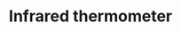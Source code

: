 ---
layout: device_api_document
title: Infrared thermometer
parameters:
  - name: compatible hardware version
    value: 1.*
  - name: firmware version
    value: 1.0
  - name: USB port
    value: micro-B
  - name: Serial port speed
    value: 115200
  - name: USB voltage
    value: 5V
  - name: USB current
    value: 100mA

links:
  - text: "Exaberry"
    url: "https://www.exaberry.org"
  - text: "Getting Started"
    url: "https://www.exaberry.org/getting_started"
  - text: "Interface Documentation"
    url: "https://www.exaberry.org/interface_documentation"

verbs:
  - verb: write
    properties:
    - path: "temperature.unit={enum}"
      description: "Write to the temperature unit."
      var_explanations:
        - "The input data type is<span class=\"bg-light rounded command-var\">enum</span>."
        - "The value of <span class=\"bg-light rounded command-var\">{enum}</span> should be one of <span class=\"bg-light rounded command-var\">{celsius, kelvin, fahrenheit}</span>."
 
    - path: "config.emissivity={float}"
      description: "Write to the object emissivity."
      var_explanations:
        - "The input data type is<span class=\"bg-light rounded command-var\">float</span>."
        - "The value range of this property is <span class=\"bg-light rounded command-var\">[0.1, 1.0]</span>." 
    - path: "calibration.object.offset={float}"
      description: "Write to the object temperature linear calibration offset."
      var_explanations:
        - "The input data type is<span class=\"bg-light rounded command-var\">float</span>."
        - "The value range of this property is <span class=\"bg-light rounded command-var\">[-300, 500]</span>."
      additional_description:      
 
    - path: "calibration.object.scale={float}"
      description: "Write to the object temperature linear calibration scale."
      var_explanations:
        - "The input data type is<span class=\"bg-light rounded command-var\">float</span>."
        - "The value range of this property is <span class=\"bg-light rounded command-var\">[-10, 10]</span>."
      additional_description:      
 
    - path: "calibration.ambient.offset={float}"
      description: "Write to the ambient temperature linear calibration offset."
      var_explanations:
        - "The input data type is<span class=\"bg-light rounded command-var\">float</span>."
        - "The value range of this property is <span class=\"bg-light rounded command-var\">[-300, 500]</span>."
      additional_description:      
 
    - path: "calibration.ambient.scale={float}"
      description: "Write to the ambient temperature linear calibration scale."
      var_explanations:
        - "The input data type is<span class=\"bg-light rounded command-var\">float</span>."
        - "The value range of this property is <span class=\"bg-light rounded command-var\">[-10, 10]</span>."
      additional_description:      
 
    - path: "device.name={string}"
      description: "Write to the name of the device."
      var_explanations:
        - "The input data type is<span class=\"bg-light rounded command-var\">string</span>."
        - "The length of the <span class=\"bg-light rounded command-var\">{string}</span> should be less than 16."
      additional_description:           
 
    - path: "device.restart={bool}"
      description: "Write to the switch of restarting the device."
      var_explanations:
        - "The input data type is<span class=\"bg-light rounded command-var\">bool</span>."
        - "The default value of <span class=\"bg-light rounded command-var\">device.restart</span> is <span class=\"bg-light rounded command-var\">True</span>. <span class=\"bg-light rounded command-var\">&gt; write device.restart</span> is equivalent to <span class=\"bg-light rounded command-var\">&gt; write device.restart=True</span>"
      additional_description:           
  

  - verb: read
    properties:
    - path: "temperature.object"
      description: "Read the object temperature."
      var_explanations:
        - "The output data type is <span class=\"bg-light rounded command-var\">float</span>." 
    - path: "temperature.ambient"
      description: "Read the ambient temperature."
      var_explanations:
        - "The output data type is <span class=\"bg-light rounded command-var\">float</span>." 
    - path: "temperature.unit"
      description: "Read the temperature unit."
      var_explanations:
        - "The output data type is <span class=\"bg-light rounded command-var\">enum</span>.The value can be one of <span class=\"bg-light rounded command-var\">{celsius, kelvin, fahrenheit}</span>." 
    - path: "config.emissivity"
      description: "Read the object emissivity."
      var_explanations:
        - "The output data type is <span class=\"bg-light rounded command-var\">float</span>."
        - "The value range of this property is <span class=\"bg-light rounded command-var\">[0.1, 1.0]</span>." 
    - path: "history.[history_index].object"
      description: "Read the object temperature."
      var_explanations:
        - "<span class=\"bg-light rounded command-var\">[history_index]</span> should be in the range of <span class=\"bg-light rounded command-var\">[1, 100]</span>."
        - "The output data type is <span class=\"bg-light rounded command-var\">float</span>." 
    - path: "history.[history_index].ambient"
      description: "Read the ambient temperature."
      var_explanations:
        - "<span class=\"bg-light rounded command-var\">[history_index]</span> should be in the range of <span class=\"bg-light rounded command-var\">[1, 100]</span>."
        - "The output data type is <span class=\"bg-light rounded command-var\">float</span>." 
    - path: "calibration.object.offset"
      description: "Read the object temperature linear calibration offset."
      var_explanations:
        - "The output data type is <span class=\"bg-light rounded command-var\">float</span>."
        - "The value range of this property is <span class=\"bg-light rounded command-var\">[-300, 500]</span>."
      additional_description:      
 
    - path: "calibration.object.scale"
      description: "Read the object temperature linear calibration scale."
      var_explanations:
        - "The output data type is <span class=\"bg-light rounded command-var\">float</span>."
        - "The value range of this property is <span class=\"bg-light rounded command-var\">[-10, 10]</span>."
      additional_description:      
 
    - path: "calibration.ambient.offset"
      description: "Read the ambient temperature linear calibration offset."
      var_explanations:
        - "The output data type is <span class=\"bg-light rounded command-var\">float</span>."
        - "The value range of this property is <span class=\"bg-light rounded command-var\">[-300, 500]</span>."
      additional_description:      
 
    - path: "calibration.ambient.scale"
      description: "Read the ambient temperature linear calibration scale."
      var_explanations:
        - "The output data type is <span class=\"bg-light rounded command-var\">float</span>."
        - "The value range of this property is <span class=\"bg-light rounded command-var\">[-10, 10]</span>."
      additional_description:      
 
    - path: "device.exaberry"
      description: "Read the URL to the Exaberry.org."
      var_explanations:
        - "The output data type is <span class=\"bg-light rounded command-var\">string</span>."
      additional_description:           
 
    - path: "device.documentation"
      description: "Read the URL to the documentation."
      var_explanations:
        - "The output data type is <span class=\"bg-light rounded command-var\">string</span>."
      additional_description:           
 
    - path: "device.name"
      description: "Read the name of the device."
      var_explanations:
        - "The output data type is <span class=\"bg-light rounded command-var\">string</span>."
      additional_description:
        - "You can customize the device name by writing to this property."           
 
    - path: "device.systick"
      description: "Read the system ticks since powered up."
      var_explanations:
        - "The output data type is <span class=\"bg-light rounded command-var\">uint</span>."
      additional_description: 
        - "The systick is approximately the number of microseconds since power up."          
 
    - path: "device.id"
      description: "Read the device ID."
      var_explanations:
        - "The output data type is <span class=\"bg-light rounded command-var\">hex</span>."
      additional_description:  
        - "The device ID is unique for each device."         
 
    - path: "device.type_id"
      description: "Read the type ID of the device."
      var_explanations:
        - "The output data type is <span class=\"bg-light rounded command-var\">string</span>."
      additional_description:   
        - "The type ID is unique for different API and hardware design combination."        
 
    - path: "device.firmware.version"
      description: "Read the firmware version."
      var_explanations:
        - "The output data type is <span class=\"bg-light rounded command-var\">string</span>."
      additional_description:           
 
    - path: "device.hardware.version"
      description: "Read the hardware version."
      var_explanations:
        - "The output data type is <span class=\"bg-light rounded command-var\">string</span>."
      additional_description:           
  

features:
  - "supported units: celsius, kelvin and fahrenheit"
  - "100 measurement history"
  - "object temperature range: -70 celsius to 380 celsius"
  - "ambient temperature reading"
  - "resolution: 0.5 celsius"
  - "adjustable object emissivity"

dims:
  - name: "A"
    value: "17.0mm"
  - name: "B"
    value: "35.3mm"
  - name: "C"
    value: "12.0mm"
  - name: "D"
    value: "29.5mm"
  - name: "E"
    value: "2.54mm"

examples:
  - title: "Read temperatures"
    commands:
      - "read temperature"
    description: "This command will print ambient temperature, object temperature and the temperature unit"
  - title: "Change temperatures"
    commands:
      - "write temperature.unit=kelvin"
    description: "This command changes the temperature unit to be kelvin"
  - title: "Read the latest temperature reading from history"
    commands:
      - "read history.1"
    description: "The history.1 is always the lastest reading and history.100 is the oldest reading, if there is any."

teaser_images:
  - file: "top.jpg"
    title: "Infrared thermometer top view"
    description: ""
  - file: "bottom.jpg"
    title: "Infrared thermometer bottom view"
    description: ""


firmware:
    - version: "1.0"
      link: "exaberry.hex"

datasheets:
    - title: "GD32F150xx datasheet"
      link: "/devices/datasheets/GD32F150xx_Datasheet_Rev3.1.pdf"
    - title: "GD32F1x0 user manual"
      link: "/devices/datasheets/GD32F1x0_User_Manual_EN_v3.1.pdf"
    - title: "MLX90614 datasheet"
      link: "/devices/documentation/edd61afb4ab1/1.0/datasheets/MLX90614.pdf"

design_docs:
    - version: "1.0"
      bom: "BOM-exaberry.csv"
      pos: "POS-exaberry.csv"
      gerbers: "GERBERS-exaberry.zip"
      schematic: "schematics.jpg"

---